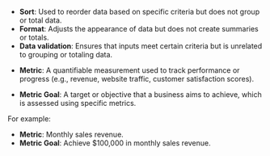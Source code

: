 
- **Sort**: Used to reorder data based on specific criteria but does not group or total data.
- **Format**: Adjusts the appearance of data but does not create summaries or totals.
- **Data validation**: Ensures that inputs meet certain criteria but is unrelated to grouping or totaling data.



* **Metric**: A quantifiable measurement used to track performance or progress (e.g., revenue, website traffic, customer satisfaction scores).

* **Metric Goal**: A target or objective that a business aims to achieve, which is assessed using specific metrics.

For example:

- **Metric**: Monthly sales revenue.
- **Metric Goal**: Achieve $100,000 in monthly sales revenue.